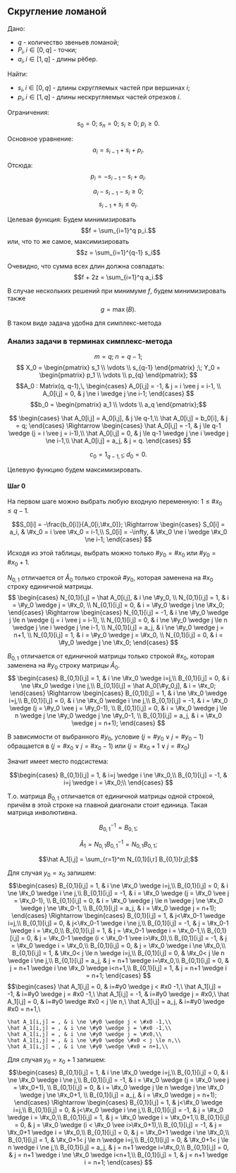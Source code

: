 ## Скругление ломаной

Дано:
- $q$ - количество звеньев ломаной;
- $P_{i},\, i \in [0, q]$ - точки;
- $a_{i},\, i \in [1, q]$ - длины рёбер.

Найти:
- $s_{i},\, i \in [0, q]$ - длины скругляемых частей при вершинах $i$;
- $p_{i},\, i \in [1, q]$ - длины нескругляемых частей отрезков $i$.

Ограничения:
$$s_0 = 0;\; s_n = 0;\; s_i \ge 0;\; p_i \ge 0.$$

Основное уравнение:
$$a_i = s_{i-1} + s_{i} + p_i.$$

Отсюда:
$$p_i = - s_{i-1} - s_{i} + a_i.$$

$$a_i - s_{i-1} - s_{i} \ge 0;$$
$$s_{i-1} + s_{i} \le a_i.$$

Целевая функция:
Будем минимизировать
$$f = \sum_{i=1}^q p_i.$$
или, что то же самое, максимизировать 
$$z = \sum_{i=1}^{q-1} s_i$$

Очевидно, что сумма всех длин должна совпадать:
$$f + 2z = \sum_{i=1}^q a_i.$$

В случае нескольких решений при минимуме $f$, будем минимизировать также
$$g = \max(B).$$

В таком виде задача удобна для симплекс-метода


### Анализ задачи в терминах симплекс-метода

$$m = q;\; n = q-1;$$
$$
X_0 = \begin{pmatrix}
	s_1 \\
	\vdots \\
	s_{q-1}
\end{pmatrix}
;\;
Y_0 = \begin{pmatrix}
	p_1 \\
	\vdots \\
	p_{q}
\end{pmatrix};
$$
$$A_0 : Matrix(q, q-1),\,
\begin{cases}
	A_0[i,j] = -1, & j = i \vee j = i-1, \\
	A_0[i,j] = 0, & j \ne i \wedge j \ne i-1;
\end{cases}
$$
$$b_0 = \begin{pmatrix}
	a_1 \\
	\vdots \\
	a_q
\end{pmatrix};$$

$$
\begin{cases}
	\hat A_0[i,j] = A_0[i,j], & j \le q-1,\\
	\hat A_0[i,j] = b_0[i], & j = q;
\end{cases}
\Rightarrow
\begin{cases}
	\hat A_0[i,j] = -1, & j \le q-1 \wedge (j = i \vee j = i-1),\\
	\hat A_0[i,j] = 0, & j \le q-1 \wedge j \ne i \wedge j \ne i-1,\\
	\hat A_0[i,j] = a_j, & j = q.
\end{cases}
$$


$$c_0 = 1_{q-1, 1};\; d_0 = 0.$$

Целевую функцию будем максимизировать.

#### Шаг 0

На первом шаге можно выбрать любую входную переменную: $1 \le \#x_0 \le q-1$.

$$S_0[i] = -\frac{b_0[i]}{A_0[i,\#x_0]};
\Rightarrow
\begin{cases}
	S_0[i] = a_i, & \#x_0 = i \vee \#x_0 = i-1,\\
	S_0[i] = -\infty, & \#x_0 \ne i \wedge \#x_0 \ne i-1;
\end{cases}
$$

Исходя из этой таблицы, выбрать можно только $\#y_0 = \#x_0$ или $\#y_0 = \#x_0 + 1$.

$N_{0,1}$ отличается от $\hat A_0$ только строкой $\#y_0$, которая заменена на $\#x_0$ строку единичной матрицы.
$$
\begin{cases}
	N_{0,1}[i,j] = \hat A_0[i,j], & i \ne \#y_0, \\
	N_{0,1}[i,j] = 1, & i = \#y_0 \wedge j = \#x_0, \\
	N_{0,1}[i,j] = 0, & i = \#y_0 \wedge j \ne \#x_0;
\end{cases}
\Rightarrow
\begin{cases}
	N_{0,1}[i,j] = -1, & i \ne \#y_0 \wedge j \le n \wedge (j = i \vee j = i-1), \\
	N_{0,1}[i,j] = 0, & i \ne \#y_0 \wedge j \le n \wedge j \ne i \wedge j \ne i-1, \\
	N_{0,1}[i,j] = a_j, & i \ne \#y_0 \wedge j = n+1, \\
	N_{0,1}[i,j] = 1, & i = \#y_0 \wedge j = \#x_0, \\
	N_{0,1}[i,j] = 0, & i = \#y_0 \wedge j \ne \#x_0;
\end{cases}
$$

$B_{0,1}$ отличается от единичной матрицы только строкой $\#x_0$, которая заменена на $\#y_0$ строку матрицы $\hat A_0$.
$$
\begin{cases}
	B_{0,1}[i,j] = 1, & i \ne \#x_0 \wedge i=j,\\
	B_{0,1}[i,j] = 0, & i \ne \#x_0 \wedge i \ne j,\\
	B_{0,1}[i,j] = \hat A_0[\#y_0,j], & i = \#x_0;
\end{cases}
\Rightarrow
\begin{cases}
	B_{0,1}[i,j] = 1, & i \ne \#x_0 \wedge i=j,\\
	B_{0,1}[i,j] = 0, & i \ne \#x_0 \wedge i \ne j,\\
	B_{0,1}[i,j] = -1, & i = \#x_0 \wedge (j = \#y_0 \vee j = \#y_0-1), \\
	B_{0,1}[i,j] = 0, & i = \#x_0 \wedge j \le n \wedge j \ne \#y_0 \wedge j \ne \#y_0-1, \\
	B_{0,1}[i,j] = a_j, & i = \#x_0 \wedge j = n+1);
\end{cases}
$$

В зависимости от выбранного $\#y_0$, условие $(j = \#y_0 \vee j = \#y_0-1)$ обращается в $(j = \#x_0 \vee j = \#x_0-1)$ или $(j = \#x_0+1 \vee j = \#x_0)$

Значит имеет место подсистема:

$$\begin{cases}
	B_{0,1}[i,j] = 1, &  i=j \wedge i \ne \#x_0,\\
	B_{0,1}[i,j] = -1, &  i=j \wedge i = \#x_0;\\
\end{cases}
$$


Т.о. матрица $B_{0,1}$ отличается от единичной матрицы одной строкой, причём в этой строке на главной диагонали стоит единица. Такая матрица инволютивна.

$$B_{0,1}^{-1} = B_{0,1};$$

$$\hat A_1 = N_{0,1} B_{0,1}^{-1} = N_{0,1} B_{0,1};$$

$$\hat A_1[i,j] = \sum_{r=1}^m N_{0,1}[i,r] B_{0,1}[r,j];$$

Для случая $y_0 = x_0$ запишем:
$$\begin{cases}
	B_{0,1}[i,j] = 1, & i \ne \#x_0 \wedge i=j,\\
	B_{0,1}[i,j] = 0, & i \ne \#x_0 \wedge i \ne j,\\
	B_{0,1}[i,j] = -1, & i = \#x_0 \wedge (j = \#x_0 \vee j = \#x_0-1), \\
	B_{0,1}[i,j] = 0, & i = \#x_0 \wedge j \le n \wedge j \ne \#x_0 \wedge j \ne \#x_0-1, \\
	B_{0,1}[i,j] = a_j, & i = \#x_0 \wedge j = n+1);
\end{cases}
\Rightarrow
\begin{cases}
	B_{0,1}[i,j] = 1, & j<\#x_0-1 \wedge i=j,\\
	B_{0,1}[i,j] = 0, & j<\#x_0-1 \wedge i \ne j,\\
	B_{0,1}[i,j] = -1, & j = \#x_0-1 \wedge i = \#x_0,\\
	B_{0,1}[i,j] = 1, & j = \#x_0-1 \wedge i = \#x_0-1,\\
	B_{0,1}[i,j] = 0, & j = \#x_0-1 \wedge (i < \#x_0-1 \vee i>\#x_0),\\
	B_{0,1}[i,j] = -1, & j = \#x_0 \wedge i = \#x_0,\\
	B_{0,1}[i,j] = 0, & j = \#x_0 \wedge i \ne \#x_0,\\
	B_{0,1}[i,j] = 1, & \#x_0< j \le n \wedge i=j,\\
	B_{0,1}[i,j] = 0, & \#x_0< j \le n \wedge i \ne j,\\
	B_{0,1}[i,j] = a_j, & j = n+1 \wedge i=\#x_0,\\
	B_{0,1}[i,j] = 0, & j = n+1 \wedge i \ne \#x_0 \wedge i<n+1,\\
	B_{0,1}[i,j] = 1, & j = n+1 \wedge i = n+1;
\end{cases}
$$
$$\begin{cases}
	\hat A_1[i,j] = 0, & i=\#y0 \wedge j < \#x0 -1,\\
	\hat A_1[i,j] = -1, & i=\#y0 \wedge j = \#x0 -1,\\
	\hat A_1[i,j] = -1, & i=\#y0 \wedge j = \#x0,\\
	\hat A_1[i,j] = 0, & i=\#y0 \wedge \#x0 < j \le n,\\
	\hat A_1[i,j] = a_j, & i=\#y0 \wedge \#x0 = n+1,\\

	\hat A_1[i,j] = , & i \ne \#y0 \wedge j < \#x0 -1,\\
	\hat A_1[i,j] = , & i \ne \#y0 \wedge j = \#x0 -1,\\
	\hat A_1[i,j] = , & i \ne \#y0 \wedge j = \#x0,\\
	\hat A_1[i,j] = , & i \ne \#y0 \wedge \#x0 < j \le n,\\
	\hat A_1[i,j] = , & i \ne \#y0 \wedge \#x0 = n+1,\\
	
	

Для случая $y_0 = x_0+1$ запишем:
$$\begin{cases}
	B_{0,1}[i,j] = 1, & i \ne \#x_0 \wedge i=j,\\
	B_{0,1}[i,j] = 0, & i \ne \#x_0 \wedge i \ne j,\\
	B_{0,1}[i,j] = -1, & i = \#x_0 \wedge (j = \#x_0 \vee j = \#x_0+1), \\
	B_{0,1}[i,j] = 0, & i = \#x_0 \wedge j \le n \wedge j \ne \#x_0 \wedge j \ne \#x_0+1, \\
	B_{0,1}[i,j] = a_j, & i = \#x_0 \wedge j = n+1);
\end{cases}
\Rightarrow
\begin{cases}
	B_{0,1}[i,j] = 1, & j<\#x_0 \wedge i=j,\\
	B_{0,1}[i,j] = 0, & j<\#x_0 \wedge i \ne j,\\
	B_{0,1}[i,j] = -1, & j = \#x_0 \wedge i = \#x_0,\\
	B_{0,1}[i,j] = 1, & j = \#x_0 \wedge i = \#x_0+1,\\
	B_{0,1}[i,j] = 0, & j = \#x_0 \wedge (i < \#x_0 \vee i>\#x_0+1),\\
	B_{0,1}[i,j] = -1, & j = \#x_0+1 \wedge i = \#x_0,\\
	B_{0,1}[i,j] = 0, & j = \#x_0+1 \wedge i \ne \#x_0,\\
	B_{0,1}[i,j] = 1, & \#x_0+1< j \le n \wedge i=j,\\
	B_{0,1}[i,j] = 0, & \#x_0+1< j \le n \wedge i \ne j,\\
	B_{0,1}[i,j] = a_j, & j = n+1 \wedge i=\#x_0,\\
	B_{0,1}[i,j] = 0, & j = n+1 \wedge i \ne \#x_0 \wedge i<n+1,\\
	B_{0,1}[i,j] = 1, & j = n+1 \wedge i = n+1;
\end{cases}
$$